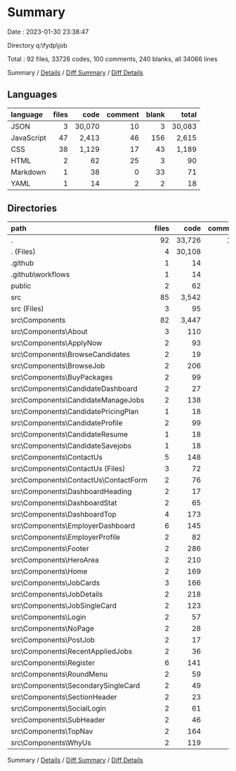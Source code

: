 # Summary

Date : 2023-01-30 23:38:47

Directory q:\\fydp\\job

Total : 92 files,  33726 codes, 100 comments, 240 blanks, all 34066 lines

Summary / [Details](details.md) / [Diff Summary](diff.md) / [Diff Details](diff-details.md)

## Languages
| language | files | code | comment | blank | total |
| :--- | ---: | ---: | ---: | ---: | ---: |
| JSON | 3 | 30,070 | 10 | 3 | 30,083 |
| JavaScript | 47 | 2,413 | 46 | 156 | 2,615 |
| CSS | 38 | 1,129 | 17 | 43 | 1,189 |
| HTML | 2 | 62 | 25 | 3 | 90 |
| Markdown | 1 | 38 | 0 | 33 | 71 |
| YAML | 1 | 14 | 2 | 2 | 18 |

## Directories
| path | files | code | comment | blank | total |
| :--- | ---: | ---: | ---: | ---: | ---: |
| . | 92 | 33,726 | 100 | 240 | 34,066 |
| . (Files) | 4 | 30,108 | 10 | 36 | 30,154 |
| .github | 1 | 14 | 2 | 2 | 18 |
| .github\\workflows | 1 | 14 | 2 | 2 | 18 |
| public | 2 | 62 | 25 | 3 | 90 |
| src | 85 | 3,542 | 63 | 199 | 3,804 |
| src (Files) | 3 | 95 | 0 | 10 | 105 |
| src\\Components | 82 | 3,447 | 63 | 189 | 3,699 |
| src\\Components\\About | 3 | 110 | 4 | 5 | 119 |
| src\\Components\\ApplyNow | 2 | 93 | 4 | 4 | 101 |
| src\\Components\\BrowseCandidates | 2 | 19 | 0 | 5 | 24 |
| src\\Components\\BrowseJob | 2 | 206 | 4 | 7 | 217 |
| src\\Components\\BuyPackages | 2 | 99 | 0 | 3 | 102 |
| src\\Components\\CandidateDashboard | 2 | 27 | 0 | 5 | 32 |
| src\\Components\\CandidateManageJobs | 2 | 138 | 3 | 5 | 146 |
| src\\Components\\CandidatePricingPlan | 1 | 18 | 0 | 2 | 20 |
| src\\Components\\CandidateProfile | 2 | 99 | 0 | 5 | 104 |
| src\\Components\\CandidateResume | 1 | 18 | 0 | 2 | 20 |
| src\\Components\\CandidateSavejobs | 1 | 18 | 0 | 2 | 20 |
| src\\Components\\ContactUs | 5 | 148 | 2 | 8 | 158 |
| src\\Components\\ContactUs (Files) | 3 | 72 | 2 | 5 | 79 |
| src\\Components\\ContactUs\\ContactForm | 2 | 76 | 0 | 3 | 79 |
| src\\Components\\DashboardHeading | 2 | 17 | 0 | 2 | 19 |
| src\\Components\\DashboardStat | 2 | 65 | 0 | 3 | 68 |
| src\\Components\\DashboardTop | 4 | 173 | 0 | 9 | 182 |
| src\\Components\\EmployerDashboard | 6 | 145 | 0 | 11 | 156 |
| src\\Components\\EmployerProfile | 2 | 82 | 0 | 6 | 88 |
| src\\Components\\Footer | 2 | 286 | 11 | 11 | 308 |
| src\\Components\\HeroArea | 2 | 210 | 5 | 9 | 224 |
| src\\Components\\Home | 2 | 169 | 12 | 14 | 195 |
| src\\Components\\JobCards | 3 | 166 | 2 | 4 | 172 |
| src\\Components\\JobDetails | 2 | 218 | 9 | 12 | 239 |
| src\\Components\\JobSingleCard | 2 | 123 | 2 | 3 | 128 |
| src\\Components\\Login | 2 | 57 | 0 | 1 | 58 |
| src\\Components\\NoPage | 2 | 28 | 0 | 4 | 32 |
| src\\Components\\PostJob | 2 | 17 | 0 | 3 | 20 |
| src\\Components\\RecentAppliedJobs | 2 | 36 | 0 | 3 | 39 |
| src\\Components\\Register | 6 | 141 | 0 | 12 | 153 |
| src\\Components\\RoundMenu | 2 | 59 | 1 | 4 | 64 |
| src\\Components\\SecondarySingleCard | 2 | 49 | 0 | 7 | 56 |
| src\\Components\\SectionHeader | 2 | 23 | 0 | 2 | 25 |
| src\\Components\\SocialLogin | 2 | 61 | 0 | 3 | 64 |
| src\\Components\\SubHeader | 2 | 46 | 1 | 4 | 51 |
| src\\Components\\TopNav | 2 | 164 | 3 | 6 | 173 |
| src\\Components\\WhyUs | 2 | 119 | 0 | 3 | 122 |

Summary / [Details](details.md) / [Diff Summary](diff.md) / [Diff Details](diff-details.md)